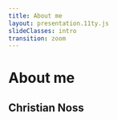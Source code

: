 ```yaml
---
title: About me
layout: presentation.11ty.js
slideClasses: intro
transition: zoom
---
```


<div class="is-full-width">

# About me
## Christian Noss

</div>
